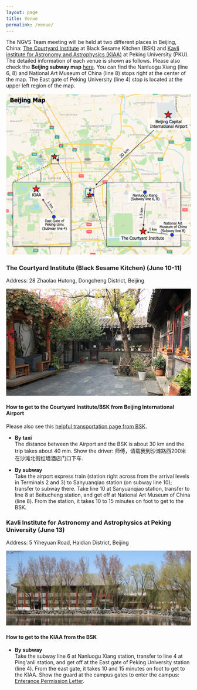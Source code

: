 ```yaml
---
layout: page
title: Venue
permalink: /venue/
---
```


The NGVS Team meeting will be held at two different places in Beijing, China: <a href="http://www.courtyardinstitute.com/?page_id=778&lang=en" target="_blank">The Courtyard Institute</a> at Black Sesame Kitchen (BSK) and <a href="http://kiaa.pku.edu.cn/" target="_blank">Kavli institute for Astronomy and Astrophysics (KIAA)</a> at Peking University (PKU). The detailed information of each venue is shown as follows. Please also check the __Beijing subway map__ <a href="https://www.travelchinaguide.com/images/map/beijing/beijing-subway.gif" target="_blank">here</a>. You can find the Nanluogu Xiang (line 6, 8) and National Art Museum of China (line 8) stops right at the center of the map. The East gate of Peking University (line 4) stop is located at the upper left region of the map.


<img src="/images/bj_map.png" width="700">


### The Courtyard Institute (Black Sesame Kitchen) (June 10-11)  
Address: 28 Zhaolao Hutong, Dongcheng District, Beijing

![courtyard](/images/courtyard_small_crop.png)


#### How to get to the Courtyard Institute/BSK from Beijing International Airport
Please also see this <a href="http://www.blacksesamekitchen.com/about-us/#getting-here" target="_blank">helpful transportation page from BSK</a>.


* __By taxi__  
The distance between the Airport and the BSK is about 30 km and the trip takes about 40 min. Show the driver: 师傅，请载我到沙滩路西200米在沙滩北街红墙酒店门口下车.

* __By subway__  
Take the airport express train (station right across from the arrival levels in Terminals 2 and 3) to Sanyuanqiao station (on subway line 10); transfer to subway there. Take line 10 at Sanyuanqiao station, transfer to line 8 at Beitucheng station, and get off at National Art Museum of China (line 8). From the station, it takes 10 to 15 minutes on foot to get to the BSK.

### Kavli Institute for Astronomy and Astrophysics at Peking University (June 13)  
Address: 5 Yiheyuan Road, Haidian District, Beijing

![kiaa](/images/KIAA_spring_small.jpg)


#### How to get to the KIAA from the BSK  
* __By subway__  
Take the subway line 6 at Nanluogu Xiang station, transfer to line 4 at Ping'anli station, and get off at the East gate of Peking University station (line 4). From the east gate, it takes 10 and 15 minutes on foot to get to the KIAA. Show the guard at the campus gates to enter the campus: <a href="http://kiaa.pku.edu.cn/sites/default/files/Visit_Info/For%20the%20guard%20of%20PKU%20campus.pdf" target="_blank">Enterance Permission Letter</a>.
